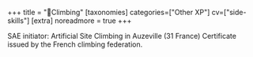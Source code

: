 +++
title = "🧗Climbing"
[taxonomies]
categories=["Other XP"]
cv=["side-skills"]
[extra]
noreadmore = true
+++

SAE initiator: Artificial Site Climbing in Auzeville (31 France) Certificate issued by the French climbing federation.

<!-- more -->